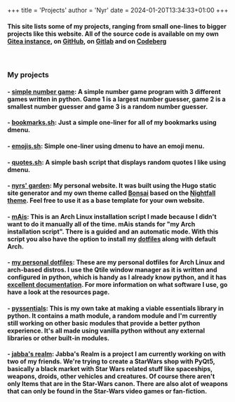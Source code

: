 +++
title = 'Projects'
author = 'Nyr'
date = 2024-01-20T13:34:33+01:00
+++
#### This site lists some of my projects, ranging from small one-lines to bigger projects like this website. All of the source code is available on my own [Gitea instance](https://git.nyrslab.org/), on [GitHub](https://github.com/Aiclys), on [Gitlab](https://gitlab.com/aiclys) and on [Codeberg](https://codeberg.org/)
&nbsp;
&nbsp;
### My projects
#### - **[simple number game]():** A simple number game program with 3 different games written in python. Game 1 is a largest number guesser, game 2 is a smallest number guesser and game 3 is a random number guesser.

#### - **[bookmarks.sh]():** Just a simple one-liner for all of my bookmarks using dmenu.

#### - **[emojis.sh]():** Simple one-liner using dmenu to have an emoji menu.

#### - **[quotes.sh]():** A simple bash script that displays random quotes I like using dmenu.

#### - **[nyrs' garden](https://nyrs.garden):** My personal website. It was built using the Hugo static site generator and my own theme called [Bonsai](https://github.com/Aiclys/Bonsia-Hugo-theme) based on the [Nightfall theme](https://themes.gohugo.io/themes/hugo-theme-nightfall/). Feel free to use it as a base template for your own website.

#### - **[mAis](https://github.com/Aiclys/mais):** This is an Arch Linux installation script I made because I didn't want to do it manually all of the time. mAis stands for "my Arch installation script". There is a guided and an automatic mode. With this script you also have the option to install my [dotfiles](https://github.com/Aiclys/dotfiles) along with default Arch. 

#### - **[my personal dotfiles](https://github.com/Aiclys/dotfiles):** These are my personal dotfiles for Arch Linux and arch-based distros. I use the Qtile window manager as it is written and configured in python, which is handy as I already know python, and it has [excellent documentation](https://docs.qtile.org/en/stable/). For more information on what software I use, go have a look at the resources page.

#### - **[pyssentials](https://github.com/Aiclys/pyssentials):** This is my own take at making a viable essentials library in python. It contains a math module, a random module and I'm currently still working on other basic modules that provide a better python experience. It's all made using vanilla python without any external libraries or other built-in modules.

#### - **[jabba's realm](https://github.com/Aiclys/Jabba-s-Realm):** Jabba's Realm is a project I am currently working on with two of my friends. We're trying to create a StarWars shop with PyQt5, basically a black market with Star Wars related stuff like spaceships, weapons, droids, other vehicles and creatures. Of course there aren't only Items that are in the Star-Wars canon. There are also alot of weapons that can only be found in the Star-Wars video games or fan-fiction.
